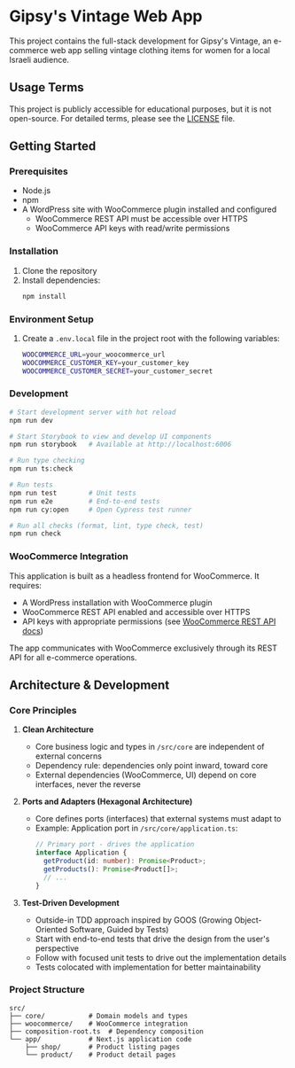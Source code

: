 # Gipsy's Vintage Web App

This project contains the full-stack development for Gipsy's Vintage, an e-commerce web app selling vintage clothing items for women for a local Israeli audience.

## Usage Terms

This project is publicly accessible for educational purposes, but it is not open-source. For detailed terms, please see the [LICENSE](./LICENSE) file.

## Getting Started

### Prerequisites

- Node.js
- npm
- A WordPress site with WooCommerce plugin installed and configured
  - WooCommerce REST API must be accessible over HTTPS
  - WooCommerce API keys with read/write permissions

### Installation

1. Clone the repository
2. Install dependencies:
   ```bash
   npm install
   ```

### Environment Setup

1. Create a `.env.local` file in the project root with the following variables:
   ```bash
   WOOCOMMERCE_URL=your_woocommerce_url
   WOOCOMMERCE_CUSTOMER_KEY=your_customer_key
   WOOCOMMERCE_CUSTOMER_SECRET=your_customer_secret
   ```

### Development

```bash
# Start development server with hot reload
npm run dev

# Start Storybook to view and develop UI components
npm run storybook   # Available at http://localhost:6006

# Run type checking
npm run ts:check

# Run tests
npm run test        # Unit tests
npm run e2e         # End-to-end tests
npm run cy:open     # Open Cypress test runner

# Run all checks (format, lint, type check, test)
npm run check
```

### WooCommerce Integration

This application is built as a headless frontend for WooCommerce. It requires:

- A WordPress installation with WooCommerce plugin
- WooCommerce REST API enabled and accessible over HTTPS
- API keys with appropriate permissions (see [WooCommerce REST API docs](https://woocommerce.github.io/woocommerce-rest-api-docs/))

The app communicates with WooCommerce exclusively through its REST API for all e-commerce operations.

## Architecture & Development

### Core Principles

1. **Clean Architecture**

   - Core business logic and types in `/src/core` are independent of external concerns
   - Dependency rule: dependencies only point inward, toward core
   - External dependencies (WooCommerce, UI) depend on core interfaces, never the reverse

2. **Ports and Adapters (Hexagonal Architecture)**

   - Core defines ports (interfaces) that external systems must adapt to
   - Example: Application port in `/src/core/application.ts`:
     ```typescript
     // Primary port - drives the application
     interface Application {
       getProduct(id: number): Promise<Product>;
       getProducts(): Promise<Product[]>;
       // ...
     }
     ```

3. **Test-Driven Development**
   - Outside-in TDD approach inspired by GOOS (Growing Object-Oriented Software, Guided by Tests)
   - Start with end-to-end tests that drive the design from the user's perspective
   - Follow with focused unit tests to drive out the implementation details
   - Tests colocated with implementation for better maintainability

### Project Structure

```
src/
├── core/           # Domain models and types
├── woocommerce/    # WooCommerce integration
├── composition-root.ts  # Dependency composition
└── app/            # Next.js application code
    ├── shop/       # Product listing pages
    └── product/    # Product detail pages
```
